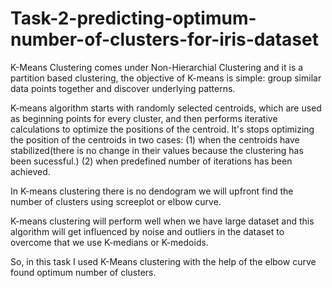 # Task-2-predicting-optimum-number-of-clusters-for-iris-dataset

K-Means Clustering comes under Non-Hierarchial Clustering and it is a partition based clustering, the objective of K-means is simple: group similar data points together and discover underlying patterns.

K-means algorithm starts with randomly selected centroids, which are used as beginning points for every cluster, and then performs iterative calculations to optimize the positions of the centroid.
It's stops optimizing the position of the centroids in two cases: 
(1) when the centroids have stabilized(there is no change in their values because the clustering has been sucessful.) 
(2) when predefined number of iterations has been achieved.

In K-means clustering there is no dendogram we will upfront find the number of clusters using screeplot or elbow curve.

K-means clustering will perform well when we have large dataset and this algorithm will get influenced by noise and outliers in the dataset to overcome that we use K-medians or K-medoids.

So, in this task I used K-Means clustering with the help of the elbow curve found optimum number of clusters.
